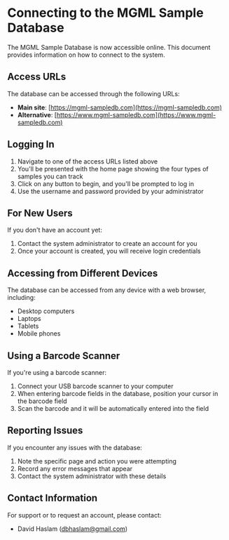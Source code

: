 # Connecting to the MGML Sample Database

The MGML Sample Database is now accessible online. This document provides information on how to connect to the system.

## Access URLs

The database can be accessed through the following URLs:

- **Main site**: [https://mgml-sampledb.com](https://mgml-sampledb.com)
- **Alternative**: [https://www.mgml-sampledb.com](https://www.mgml-sampledb.com)

## Logging In

1. Navigate to one of the access URLs listed above
2. You'll be presented with the home page showing the four types of samples you can track
3. Click on any button to begin, and you'll be prompted to log in
4. Use the username and password provided by your administrator

## For New Users

If you don't have an account yet:

1. Contact the system administrator to create an account for you
2. Once your account is created, you will receive login credentials

## Accessing from Different Devices

The database can be accessed from any device with a web browser, including:
- Desktop computers
- Laptops
- Tablets
- Mobile phones

## Using a Barcode Scanner

If you're using a barcode scanner:

1. Connect your USB barcode scanner to your computer
2. When entering barcode fields in the database, position your cursor in the barcode field
3. Scan the barcode and it will be automatically entered into the field

## Reporting Issues

If you encounter any issues with the database:

1. Note the specific page and action you were attempting
2. Record any error messages that appear
3. Contact the system administrator with these details

## Contact Information

For support or to request an account, please contact:
- David Haslam (dbhaslam@gmail.com)